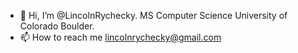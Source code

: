 - 👋 Hi, I’m @LincolnRychecky. MS Computer Science University of Colorado Boulder.
- 📫 How to reach me lincolnrychecky@gmail.com

<!---
LincolnRychecky/LincolnRychecky is a ✨ special ✨ repository because its `README.md` (this file) appears on your GitHub profile.
You can click the Preview link to take a look at your changes.
--->
